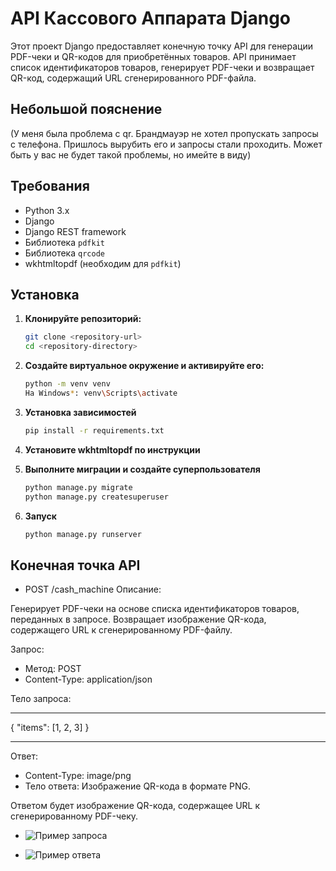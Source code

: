 # API Кассового Аппарата Django

Этот проект Django предоставляет конечную точку API для генерации PDF-чеки и QR-кодов для приобретённых товаров. API принимает список идентификаторов товаров, генерирует PDF-чеки и возвращает QR-код, содержащий URL сгенерированного PDF-файла. 

## Небольшой пояснение
(У меня была проблема с qr. Брандмауэр не хотел пропускать запросы с телефона. Пришлось вырубить его и запросы стали проходить. Может быть у вас не будет такой проблемы, но имейте в виду)

## Требования

- Python 3.x
- Django
- Django REST framework
- Библиотека `pdfkit`
- Библиотека `qrcode`
- wkhtmltopdf (необходим для `pdfkit`)

## Установка

1. **Клонируйте репозиторий:**

   ```bash
   git clone <repository-url>
   cd <repository-directory>

2. **Создайте виртуальное окружение и активируйте его:**

    ```bash
    python -m venv venv
    На Windows*: venv\Scripts\activate

3. **Установка зависимостей**

    ```bash
    pip install -r requirements.txt

4. **Установите wkhtmltopdf по инструкции**

5. **Выполните миграции и создайте суперпользователя**

    ```bash
    python manage.py migrate
    python manage.py createsuperuser

6. **Запуск**

    ```bash
    python manage.py runserver


## Конечная точка API

- POST /cash_machine
Описание:

Генерирует PDF-чеки на основе списка идентификаторов товаров, переданных в запросе. Возвращает изображение QR-кода, содержащего URL к сгенерированному PDF-файлу.

Запрос:
- Метод: POST
- Content-Type: application/json

Тело запроса:
________________________________
{
  "items": [1, 2, 3]
}
________________________________

Ответ:
- Content-Type: image/png
- Тело ответа: Изображение QR-кода в формате PNG.

Ответом будет изображение QR-кода, содержащее URL к сгенерированному PDF-чеку.

- ![Пример запроса](img/1.jpg)

- ![Пример ответа](img/2.jpg)
